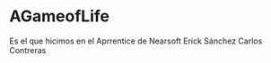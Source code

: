 AGameofLife
===========
Es el que hicimos en el Aprrentice de Nearsoft
Erick Sánchez
Carlos Contreras
